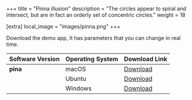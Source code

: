 +++
title = "Pinna illusion"
description = "The circles appear to spiral and intersect, but are in fact an orderly set of concentric circles."
weight = 18

[extra]
local_image = "images/pinna.png"
+++


 Download the demo app, It has parameters that you can change in real time. 

 Software Version | Operating System | Download Link                                                                                     |
|------------------|------------------|----------------------------------------------------------------------------------------------------|
| **pina**        | macOS            | [Download](https://github.com/altunenes/rusty_art/releases/download/v1.0.4/pina-macos-latest.zip) |
|                  | Ubuntu           | [Download](https://github.com/altunenes/rusty_art/releases/download/v1.0.4/pina-ubuntu-latest.zip)|
|                  | Windows          | [Download](https://github.com/altunenes/rusty_art/releases/download/v1.0.4/pina-windows-latest.zip)|
